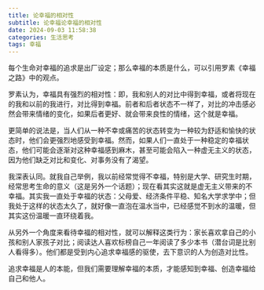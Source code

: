 ```yaml
---
title: 论幸福的相对性
subtitle: 论幸福论幸福的相对性
date: 2024-09-03 11:58:38
categories: 生活思考
tags: 幸福
---
```


每个生命对幸福的追求是出厂设定；那么幸福的本质是什么，可以引用罗素《幸福之路》中的观点。

罗素认为，幸福具有强烈的相对性：即，我和别人的对比中得到幸福，或者将现在的我和以前的我进行，对比得到幸福。前者和后者状态不一样了，对比的冲击感必然会带来情绪的变化，如果后者更好、就会带来良性的情绪，这个就是幸福。

更简单的说法是，当人们从一种不幸或痛苦的状态转变为一种较为舒适和愉快的状态时，他们会更强烈地感受到幸福。然而，如果人们一直处于一种稳定的幸福状态，他们可能会逐渐对这种幸福感到麻木，甚至可能会陷入一种虚无主义的状态，因为他们缺乏对比和变化、对事务没有了渴望。

我深表认同。就我自己举例，我以前经常觉得不幸福，特别是大学、研究生时期，经常思考生命的意义（这是另外一个话题）；现在看其实这就是虚无主义带来的不幸福。其实我一直处于幸福的状态：父母爱、经济条件平稳、知名大学求学中；但我处于这样的状态太久了，就好像一直泡在温水当中，已经感觉不到水的温暖，但其实这份温暖一直环绕着我。

从另外一个角度来看待幸福的相对性，就可以解释这类行为：家长喜欢拿自己的小孩和别人家孩子对比；阅读达人喜欢标榜自己一年阅读了多少本书（潜台词是比别人看得多）。他们都是受到内心追求幸福感的驱使，去下意识的人为创造对比性。

追求幸福是人的本能，但我们需要理解幸福的本质，才能感知到幸福、创造幸福给自己和他人。
